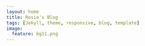 ```yaml
---
layout: home
title: Rosie's Blog
tags: [Jekyll, theme, responsive, blog, template]
image:
  feature: bg11.png
---
```


